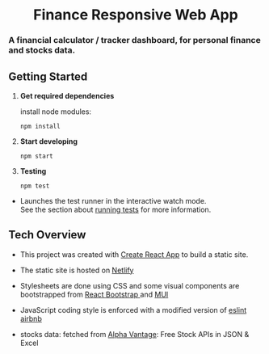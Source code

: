<!-- @format -->

 <h1 align="center">
Finance Responsive Web App</h1>

### A financial calculator / tracker dashboard, for personal finance and stocks data.

## Getting Started

1.  **Get required dependencies**

    install node modules:

    ```shell
    npm install
    ```

2.  **Start developing**
    ```shell
    npm start
    ```
3.  **Testing**

    ```shell
    npm test
    ```

- Launches the test runner in the interactive watch mode.\
  See the section about [running tests](https://facebook.github.io/create-react-app/docs/running-tests) for more information.

## Tech Overview

- This project was created with [Create React App](https://github.com/facebook/create-react-app) to build a static site.

- The static site is hosted on [Netlify](https://euphonious-palmier-dd81a6.netlify.app/)

- Stylesheets are done using CSS and some visual components are bootstrapped from [React Bootstrap ](https://react-bootstrap.github.io/) and [MUI](https://mui.com/)

- JavaScript coding style is enforced with a modified version of [eslint airbnb](https://github.com/airbnb/javascript/tree/master/packages/eslint-config-airbnb)

- stocks data: fetched from [Alpha Vantage](https://www.alphavantage.co/): Free Stock APIs in JSON & Excel
